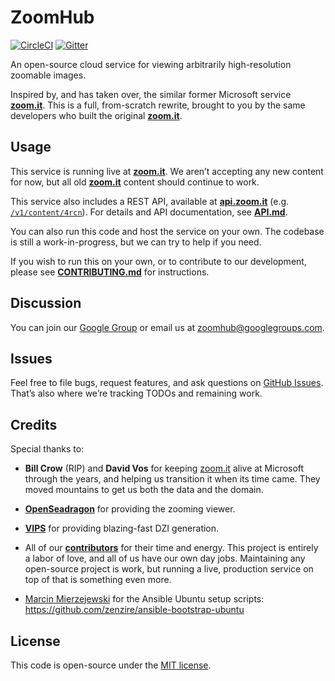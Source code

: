 # ZoomHub

[![CircleCI](https://circleci.com/gh/zoomhub/zoomhub.svg?style=svg)](https://circleci.com/gh/zoomhub/zoomhub)
[![Gitter](https://badges.gitter.im/Join%20Chat.svg)](https://gitter.im/zoomhub/zoomhub?utm_source=badge&utm_medium=badge&utm_campaign=pr-badge&utm_content=badge)

An open-source cloud service for viewing arbitrarily high-resolution zoomable
images.

Inspired by, and has taken over, the similar former Microsoft service
**[zoom.it]**.
This is a full, from-scratch rewrite, brought to you by the same developers who
built the original **[zoom.it]**.

## Usage

This service is running live at **[zoom.it]**.
We aren’t accepting any new content for now, but all old **[zoom.it]** content
should continue to work.

This service also includes a REST API, available at **[api.zoom.it][api.zoom.it]**
(e.g. [`/v1/content/4rcn`](http://api.zoom.it/v1/content/4rcn)).
For details and API documentation, see **[API.md](./API.md)**.

You can also run this code and host the service on your own.
The codebase is still a work-in-progress, but we can try to help if you need.

If you wish to run this on your own, or to contribute to our development,
please see **[CONTRIBUTING.md](./CONTRIBUTING.md)** for instructions.

## Discussion

You can join our [Google Group](https://groups.google.com/group/zoomhub)
or email us at [zoomhub@googlegroups.com](mailto:zoomhub@googlegroups.com).

## Issues

Feel free to file bugs, request features, and ask questions on
[GitHub Issues](https://github.com/zoomhub/zoomhub/issues).
That’s also where we’re tracking TODOs and remaining work.

## Credits

Special thanks to:

- **Bill Crow** (RIP) and **David Vos** for keeping [zoom.it] alive at Microsoft
  through the years, and helping us transition it when its time came.
  They moved mountains to get us both the data and the domain.

- **[OpenSeadragon](http://openseadragon.github.io/)** for providing the
  zooming viewer.

- **[VIPS](http://www.vips.ecs.soton.ac.uk/index.php?title=VIPS)** for
  providing blazing-fast DZI generation.

- All of our
  **[contributors](https://github.com/zoomhub/zoomhub/graphs/contributors)** for
  their time and energy.
  This project is entirely a labor of love, and all of us have our own day jobs.
  Maintaining any open-source project is work, but running a live, production
  service on top of that is something even more.

- [Marcin Mierzejewski](https://github.com/zenzire) for the Ansible Ubuntu
  setup scripts: https://github.com/zenzire/ansible-bootstrap-ubuntu

## License

This code is open-source under the [MIT license](./LICENSE).

[zoom.it]: http://zoom.it/
[api.zoom.it]: http://api.zoom.it/

